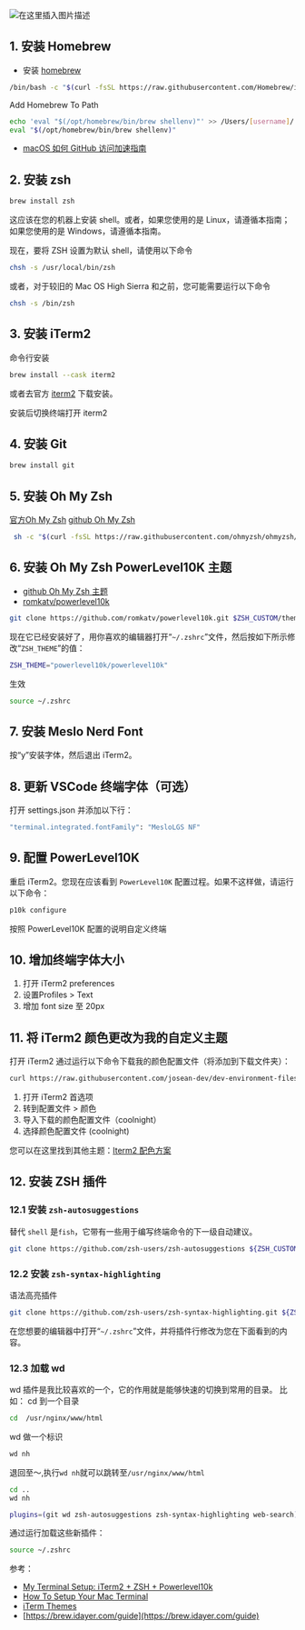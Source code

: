 
![在这里插入图片描述](https://img-blog.csdnimg.cn/960ac83868c6459d82d5037d82c8fe15.png)




## 1. 安装 Homebrew
- 安装 [homebrew](https://blog.csdn.net/xixihahalelehehe/article/details/129151854)
```bash
/bin/bash -c "$(curl -fsSL https://raw.githubusercontent.com/Homebrew/install/HEAD/install.sh)"
```
Add Homebrew To Path
```bash
echo 'eval "$(/opt/homebrew/bin/brew shellenv)"' >> /Users/[username]/.zprofile
eval "$(/opt/homebrew/bin/brew shellenv)"
```
- [macOS 如何 GitHub 访问加速指南](https://blog.csdn.net/xixihahalelehehe/article/details/129170643)
## 2. 安装 zsh

```bash
brew install zsh
```

这应该在您的机器上安装 shell。或者，如果您使用的是 Linux，请遵循本指南；如果您使用的是 Windows，请遵循本指南。

现在，要将 ZSH 设置为默认 shell，请使用以下命令

```bash
chsh -s /usr/local/bin/zsh
```

或者，对于较旧的 Mac OS High Sierra 和之前，您可能需要运行以下命令

```bash
chsh -s /bin/zsh
```

## 3. 安装 iTerm2
命令行安装

```bash
brew install --cask iterm2
```
或者去官方 [iterm2](https://iterm2.com/) 下载安装。

安装后切换终端打开 iterm2

## 4. 安装 Git

```bash
brew install git
```
## 5. 安装 Oh My Zsh
 [官方Oh My Zsh](https://ohmyz.sh/) 
 [github Oh My Zsh](https://github.com/ohmyzsh/ohmyzsh) 

```bash
 sh -c "$(curl -fsSL https://raw.githubusercontent.com/ohmyzsh/ohmyzsh/master/tools/install.sh)"
```
## 6. 安装 Oh My Zsh PowerLevel10K 主题
- [github Oh My Zsh 主题](https://github.com/ohmyzsh/ohmyzsh/tree/master/themes)
- [romkatv/powerlevel10k](https://github.com/romkatv/powerlevel10k)
```bash
git clone https://github.com/romkatv/powerlevel10k.git $ZSH_CUSTOM/themes/powerlevel10k
```
现在它已经安装好了，用你喜欢的编辑器打开“`~/.zshrc`”文件，然后按如下所示修改“`ZSH_THEME`”的值：

```bash
ZSH_THEME="powerlevel10k/powerlevel10k"
```
生效

```bash
source ~/.zshrc
```
## 7. 安装 Meslo Nerd Font
按“y”安装字体，然后退出 iTerm2。

## 8. 更新 VSCode 终端字体（可选）
打开 settings.json 并添加以下行：

```bash
"terminal.integrated.fontFamily": "MesloLGS NF"
```
## 9. 配置 PowerLevel10K
重启 iTerm2。您现在应该看到 `PowerLevel10K` 配置过程。如果不这样做，请运行以下命令：

```bash
p10k configure
```
按照 PowerLevel10K 配置的说明自定义终端
## 10. 增加终端字体大小
1. 打开 iTerm2 preferences
2. 设置Profiles > Text
3. 增加 font size 至 20px

## 11. 将 iTerm2 颜色更改为我的自定义主题
打开 iTerm2
通过运行以下命令下载我的颜色配置文件（将添加到下载文件夹）：

```bash
curl https://raw.githubusercontent.com/josean-dev/dev-environment-files/main/coolnight.itermcolors --output ~/Downloads/coolnight.itermcolors
```
1. 打开 iTerm2 首选项
2. 转到配置文件 > 颜色
3. 导入下载的颜色配置文件（coolnight）
4. 选择颜色配置文件 (coolnight)

您可以在这里找到其他主题：[Iterm2 配色方案](https://iterm2colorschemes.com/)

## 12. 安装 ZSH 插件
### 12.1 安装 `zsh-autosuggestions`
替代 `shell` 是`fish`，它带有一些用于编写终端命令的下一级自动建议。
```bash
git clone https://github.com/zsh-users/zsh-autosuggestions ${ZSH_CUSTOM:-~/.oh-my-zsh/custom}/plugins/zsh-autosuggestions
```
### 12.2 安装 `zsh-syntax-highlighting`
语法高亮插件
```bash
git clone https://github.com/zsh-users/zsh-syntax-highlighting.git ${ZSH_CUSTOM:-~/.oh-my-zsh/custom}/plugins/zsh-syntax-highlighting
```
在您想要的编辑器中打开“`~/.zshrc`”文件，并将插件行修改为您在下面看到的内容。

### 12.3 加载 wd
wd 插件是我比较喜欢的一个，它的作用就是能够快速的切换到常用的目录。
比如：
cd 到一个目录

```bash
cd  /usr/nginx/www/html
```

wd 做一个标识

```bash
wd nh
```

退回至～,执行`wd nh`就可以跳转至`/usr/nginx/www/html`

```bash
cd ..
wd nh
```

```bash
plugins=(git wd zsh-autosuggestions zsh-syntax-highlighting web-search)
```
通过运行加载这些新插件：

```bash
source ~/.zshrc
```

参考：
- [My Terminal Setup: iTerm2 + ZSH + Powerlevel10k](https://medium.com/weekly-webtips/my-terminal-setu-iterm2-zsh-powerlevel10k-f7101ffc72c2)
- [How To Setup Your Mac Terminal](https://www.josean.com/posts/terminal-setup)
- [iTerm Themes](https://iterm2colorschemes.com/)
- [https://brew.idayer.com/guide](https://brew.idayer.com/guide)
